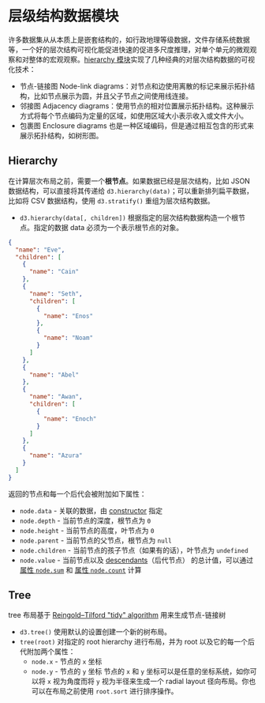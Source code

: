 # 层级结构数据模块
许多数据集从从本质上是嵌套结构的，如行政地理等级数据，文件存储系统数据等，一个好的层次结构可视化能促进快速的促进多尺度推理，对单个单元的微观观察和对整体的宏观观察。[hierarchy 模块](https://github.com/d3/d3-hierarchy/tree/v2.0.0)实现了几种经典的对层次结构数据的可视化技术：

* 节点-链接图 Node-link diagrams：对节点和边使用离散的标记来展示拓扑结构，比如节点展示为圆，并且父子节点之间使用线连接。
* 邻接图 Adjacency diagrams：使用节点的相对位置展示拓扑结构。这种展示方式将每个节点编码为定量的区域，如使用区域大小表示收入或文件大小。
* 包裹图 Enclosure diagrams 也是一种区域编码，但是通过相互包含的形式来展示拓扑结构，如树形图。

## Hierarchy
在计算层次布局之前，需要一个**根节点**。如果数据已经是层次结构，比如 JSON 数据结构，可以直接将其传递给 `d3.hierarchy(data)`；可以重新排列扁平数据，比如将 CSV 数据结构，使用 `d3.stratify()` 重组为层次结构数据。

* `d3.hierarchy(data[, children])` 根据指定的层次结构数据构造一个根节点。指定的数据 data 必须为一个表示根节点的对象。

```json
{
  "name": "Eve",
  "children": [
    {
      "name": "Cain"
    },
    {
      "name": "Seth",
      "children": [
        {
          "name": "Enos"
        },
        {
          "name": "Noam"
        }
      ]
    },
    {
      "name": "Abel"
    },
    {
      "name": "Awan",
      "children": [
        {
          "name": "Enoch"
        }
      ]
    },
    {
      "name": "Azura"
    }
  ]
}
```

返回的节点和每一个后代会被附加如下属性：

- `node.data` - 关联的数据，由 [constructor](https://d3js.org.cn/document/d3-hierarchy/#hierarchy) 指定
- `node.depth` - 当前节点的深度，根节点为 `0`
- `node.height` - 当前节点的高度，叶节点为 `0`
- `node.parent` - 当前节点的父节点，根节点为 `null`
- `node.children` - 当前节点的孩子节点（如果有的话），叶节点为 `undefined`
- `node.value` - 当前节点以及 [descendants](https://d3js.org.cn/document/d3-hierarchy/#node_descendants)（后代节点） 的总计值，可以通过 [属性 `node.sum`](https://d3js.org.cn/document/d3-hierarchy/#node_sum) 和 [属性 `node.count`](https://d3js.org.cn/document/d3-hierarchy/#node_count) 计算

## Tree
tree 布局基于 [Reingold–Tilford "tidy" algorithm](http://reingold.co/tidier-drawings.pdf) 用来生成节点-链接树

* `d3.tree()` 使用默认的设置创建一个新的树布局。
* `tree(root)` 对指定的 root hierarchy 进行布局，并为 root 以及它的每一个后代附加两个属性：
    * `node.x` - 节点的 `x` 坐标
    * `node.y` - 节点的 `y` 坐标
节点的 `x` 和 `y` 坐标可以是任意的坐标系统，如你可以将 `x` 视为角度而将 `y` 视为半径来生成一个 radial layout 径向布局。你也可以在布局之前使用 `root.sort` 进行排序操作。